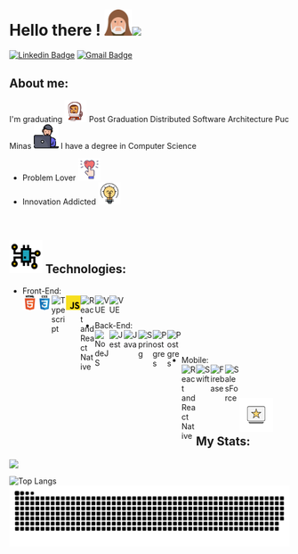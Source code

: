 # Hello there ! <img src="https://github.com/antoniopantoja/antoniopantoja/blob/main/assets/iconfinder_obiwan-kenobi_1626629.svg" width="50"><img src="https://media.giphy.com/media/hvRJCLFzcasrR4ia7z/giphy.gif" width="50">

[![Linkedin Badge](https://img.shields.io/badge/-LinkedIn-blue?style=flat-square&logo=Linkedin&logoColor=white)]()
[![Gmail Badge](https://img.shields.io/badge/-Gmail-c14438?style=flat-square&logo=Gmail&logoColor=white)](mailto:)

## About me:

I'm graduating <img src="https://github.com/antoniopantoja/antoniopantoja/blob/main/assets/iconfinder_astronaut_5267458.svg" width="40"> Post Graduation Distributed Software Architecture Puc Minas <img src="https://github.com/antoniopantoja/antoniopantoja/blob/main/assets/nerd.png" width="45">  I have a degree in Computer Science
<br />
- Problem Lover <img src="https://github.com/antoniopantoja/antoniopantoja/blob/main/assets/iconfinder_love-heart-romantic-marriage-18_4180551.svg" width="40">
- Innovation Addicted <img src="https://github.com/antoniopantoja/antoniopantoja/blob/main/assets/iconfinder_496_bulb_energy_idea_solution_4212938.svg" width="40">
<br />

## <img src="https://github.com/antoniopantoja/antoniopantoja/blob/main/assets/iconfinder_EXPAND_ICONFINDER_COLOR_TECHNOLOGY-01_3970121.svg" width="60"> Technologies:

  - Front-End: <div>
    <img align="left" alt="HTML5" width="26px" src="https://raw.githubusercontent.com/github/explore/80688e429a7d4ef2fca1e82350fe8e3517d3494d/topics/html/html.png" />
    <img align="left" alt="CSS3" width="26px" src="https://raw.githubusercontent.com/github/explore/80688e429a7d4ef2fca1e82350fe8e3517d3494d/topics/css/css.png" />
    <img align="left" alt="Typescript" width="26px" src="https://www.vectorlogo.zone/logos/typescriptlang/typescriptlang-icon.svg"/> 
    <img align="left" alt="Javascript" width="26px" src="https://github.com/antoniopantoja/antoniopantoja/blob/main/assets/javascript-js-logo-2949701702-seeklogo.com.png"/> 
    <img align="left" alt="React and React Native" width="26px" src="https://www.vectorlogo.zone/logos/reactjs/reactjs-icon.svg"/>
    <img align="left" alt="VUE" width="26px" src="https://www.vectorlogo.zone/logos/vuejs/vuejs-icon.svg"/> 
    <img align="left" alt="VUE" width="26px" src="https://www.vectorlogo.zone/logos/angular/angular-icon.svg"/> 
    </div>
  
  <br/>
  
  - Back-End: <div>
    <img align="left" alt="NodeJS" width="26px" src="https://www.vectorlogo.zone/logos/nodejs/nodejs-icon.svg"/> 
    <img align="left" alt="Jest" width="26px" src="https://www.vectorlogo.zone/logos/jestjsio/jestjsio-icon.svg"/>
    <img align="left" alt="Java" width="26px" src="https://www.vectorlogo.zone/logos/java/java-icon.svg"/>
    <img align="left" alt="Spring" width="26px" src="https://www.vectorlogo.zone/logos/springio/springio-icon.svg"/>
    <img align="left" alt="Postgres" width="26px" src="https://www.vectorlogo.zone/logos/postgresql/postgresql-icon.svg"/> 
    <img align="left" alt="Postgres" width="26px" src="https://www.vectorlogo.zone/logos/dotnet/dotnet-icon.svg"/> 
   </div>
   
   <br/>
  
  - Mobile: <div>
    <img align="left" alt="React and React Native" width="26px" src="https://www.vectorlogo.zone/logos/reactjs/reactjs-icon.svg"/>
    <img align="left" alt="Swift" width="26px" src="https://www.vectorlogo.zone/logos/swift/swift-icon.svg"/>
    <img align="left" alt="Firebase" width="26px" src="https://www.vectorlogo.zone/logos/firebase/firebase-icon.svg"/>
    <img align="left" alt="SalesForce" width="26px" src="https://www.vectorlogo.zone/logos/salesforce/salesforce-icon.svg"/>
   </div>

<br/>

## <img src="https://github.com/antoniopantoja/antoniopantoja/blob/main/assets/iconfinder_JD-12_2259880.svg" width="60"> My Stats:

<img align="center" src="https://github-readme-stats.vercel.app/api?username=antoniopantoja&bg_color=30,e96443,904e95&text_color=fff&count_private=true&show_icons=true&line_height=40&icon_color=fff&title_color=fff&hide_border=true"/>
                         
![Top Langs](https://github-readme-stats.vercel.app/api/top-langs/?username=antoniopantoja&bg_color=30,e96443,904e95&text_color=fff&count_private=false&icon_color=fff&title_color=fff&hide_border=true&hide=css,html,jupyter%20notebook)
<br>
<img src="https://github.com/antoniopantoja/antoniopantoja/blob/main/assets/github-user-contribution.svg">


